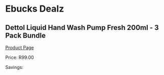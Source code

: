 
# Ebucks Dealz
## Dettol Liquid Hand Wash Pump Fresh 200ml - 3 Pack Bundle
[Product Page](https://www.ebucks.com/web/shop/productSelected.do?prodId=1140726916&catId=909917204)

Price: R99.00

Savings: 


	
